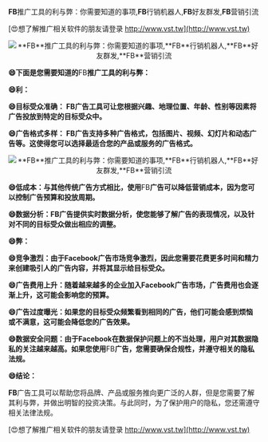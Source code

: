 **FB**推广工具的利与弊：你需要知道的事项,**FB**行销机器人,**FB**好友群发,**FB**营销引流

[😍想了解推广相关软件的朋友请登录 http://www.vst.tw](http://www.vst.tw)

 <center><img src="https://vst.tw/MP4/tuiguang/png/5.png" alt="**FB**推广工具的利与弊：你需要知道的事项,**FB**行销机器人,**FB**好友群发,**FB**营销引流"></center>

**😄下面是您需要知道的**FB**推广工具的利与弊：**

**😄利：**

**😄目标受众准确： **FB**广告工具可让您根据兴趣、地理位置、年龄、性别等因素将广告投放到特定的目标受众中。**

**😄广告格式多样： **FB**广告支持多种广告格式，包括图片、视频、幻灯片和动态广告等。这使得您可以选择最适合您的产品或服务的广告格式。**

 <center><img src="https://vst.tw/MP4/tuiguang/png/2.png" alt="**FB**推广工具的利与弊：你需要知道的事项,**FB**行销机器人,**FB**好友群发,**FB**营销引流"></center>

**😄低成本：与其他传统广告方式相比，使用**FB**广告可以降低营销成本，因为您可以控制广告预算和投放周期。**

**😄数据分析：**FB**广告提供实时数据分析，使您能够了解广告的表现情况，以及针对不同的目标受众做出相应的调整。**

**😄弊：**

**😄竞争激烈：由于Facebook广告市场竞争激烈，因此您需要花费更多时间和精力来创建吸引人的广告内容，并将其显示给目标受众。**

**😄广告费用上升：随着越来越多的企业加入Facebook广告市场，广告费用也会逐渐上升，这可能会影响您的预算。**

**😄广告过度曝光：如果您的目标受众频繁看到相同的广告，他们可能会感到烦恼或不满意，这可能会降低您的广告效果。**

**😄数据安全问题：由于Facebook在数据保护问题上的不当处理，用户对其数据隐私的关注越来越高。如果您使用**FB**广告，您需要确保合规性，并遵守相关的隐私法规。**

**😄结论：**

**FB**广告工具可以帮助您将品牌、产品或服务推向更广泛的人群，但是您需要了解其利与弊，并做出明智的投资决策。与此同时，为了保护用户的隐私，您还需遵守相关法律法规。

[😍想了解推广相关软件的朋友请登录 http://www.vst.tw](http://www.vst.tw)



